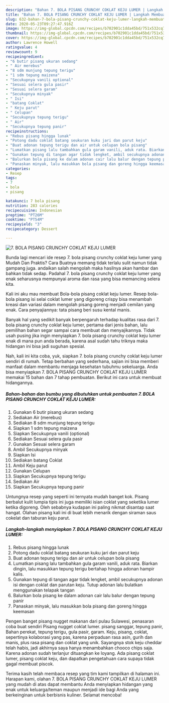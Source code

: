 ```yaml
---
description: "Bahan 7. BOLA PISANG CRUNCHY COKLAT KEJU LUMER | Langkah Membuat 7. BOLA PISANG CRUNCHY COKLAT KEJU LUMER Yang Enak Banget"
title: "Bahan 7. BOLA PISANG CRUNCHY COKLAT KEJU LUMER | Langkah Membuat 7. BOLA PISANG CRUNCHY COKLAT KEJU LUMER Yang Enak Banget"
slug: 632-bahan-7-bola-pisang-crunchy-coklat-keju-lumer-langkah-membuat-7-bola-pisang-crunchy-coklat-keju-lumer-yang-enak-banget
date: 2020-05-23T09:27:47.916Z
image: https://img-global.cpcdn.com/recipes/b702901c1dda45bd/751x532cq70/7-bola-pisang-crunchy-coklat-keju-lumer-foto-resep-utama.jpg
thumbnail: https://img-global.cpcdn.com/recipes/b702901c1dda45bd/751x532cq70/7-bola-pisang-crunchy-coklat-keju-lumer-foto-resep-utama.jpg
cover: https://img-global.cpcdn.com/recipes/b702901c1dda45bd/751x532cq70/7-bola-pisang-crunchy-coklat-keju-lumer-foto-resep-utama.jpg
author: Lawrence Howell
ratingvalue: 4
reviewcount: 9
recipeingredient:
- "6 butir pisang ukuran sedang"
- " Air merebus"
- "8 sdm munjung tepung terigu"
- "1 sdm tepung maizena"
- "Secukupnya vanili optional"
- "Sesuai selera gula pasir"
- "Sesuai selera garam"
- "Secukupnya minyak"
- " Isi"
- "batang Coklat"
- " Keju parut"
- " Celupan"
- "Secukupnya tepung terigu"
- " Air"
- "Secukupnya tepung panir"
recipeinstructions:
- "Rebus pisang hingga lunak"
- "Potong dadu coklat batang seukuran kuku jari dan parut keju"
- "Buat adonan tepung terigu dan air untuk celupan bola pisang"
- "Lumatkan pisang lalu tambahkan gula garam vanili, aduk rata. Biarkan dingin, lalu masukkan tepung terigu bertahap hingga adonan hampir kalis."
- "Gunakan tepung di tangan agar tidak lengket, ambil secukupnya adonan isi dengan coklat dan parutan keju. Tutup adonan lalu bulatkan menggunakan telapak tangan"
- "Balurkan bola pisang ke dalam adonan cair lalu balur dengan tepung panir"
- "Panaskan minyak, lalu masukkan bola pisang dan goreng hingga keemasan"
categories:
- Resep
tags:
- 7
- bola
- pisang

katakunci: 7 bola pisang 
nutrition: 283 calories
recipecuisine: Indonesian
preptime: "PT26M"
cooktime: "PT54M"
recipeyield: "3"
recipecategory: Dessert

---
```



![7. BOLA PISANG CRUNCHY COKLAT KEJU LUMER](https://img-global.cpcdn.com/recipes/b702901c1dda45bd/751x532cq70/7-bola-pisang-crunchy-coklat-keju-lumer-foto-resep-utama.jpg)

Bunda lagi mencari ide resep 7. bola pisang crunchy coklat keju lumer yang Mudah Dan Praktis? Cara Buatnya memang tidak terlalu sulit namun tidak gampang juga. andaikan salah mengolah maka hasilnya akan hambar dan bahkan tidak sedap. Padahal 7. bola pisang crunchy coklat keju lumer yang enak seharusnya mempunyai aroma dan rasa yang bisa memancing selera kita.

Kali ini aku mau membuat Bola-bola pisang coklat keju lumer. Resep bola-bola pisang isi selai coklat lumer yang digoreng crispy bisa menambah kreasi dan variasi dalam mengolah pisang goreng menjadi cemilan yang enak. Cara penyajiannya: tata pisang beri susu kental manis.

Banyak hal yang sedikit banyak berpengaruh terhadap kualitas rasa dari 7. bola pisang crunchy coklat keju lumer, pertama dari jenis bahan, lalu pemilihan bahan segar sampai cara membuat dan menyajikannya. Tidak usah pusing jika ingin menyiapkan 7. bola pisang crunchy coklat keju lumer enak di mana pun anda berada, karena asal sudah tahu triknya maka hidangan ini bisa jadi suguhan spesial.


Nah, kali ini kita coba, yuk, siapkan 7. bola pisang crunchy coklat keju lumer sendiri di rumah. Tetap berbahan yang sederhana, sajian ini bisa memberi manfaat dalam membantu menjaga kesehatan tubuhmu sekeluarga. Anda bisa menyiapkan 7. BOLA PISANG CRUNCHY COKLAT KEJU LUMER memakai 15 bahan dan 7 tahap pembuatan. Berikut ini cara untuk membuat hidangannya.

<!--inarticleads1-->

##### Bahan-bahan dan bumbu yang dibutuhkan untuk pembuatan 7. BOLA PISANG CRUNCHY COKLAT KEJU LUMER:

1. Gunakan 6 butir pisang ukuran sedang
1. Sediakan  Air (merebus)
1. Sediakan 8 sdm munjung tepung terigu
1. Siapkan 1 sdm tepung maizena
1. Siapkan Secukupnya vanili (optional)
1. Sediakan Sesuai selera gula pasir
1. Gunakan Sesuai selera garam
1. Ambil Secukupnya minyak
1. Siapkan  Isi
1. Sediakan batang Coklat
1. Ambil  Keju parut
1. Gunakan  Celupan
1. Siapkan Secukupnya tepung terigu
1. Sediakan  Air
1. Siapkan Secukupnya tepung panir


Untungnya resep yang seperti ini ternyata mudah banget kok. Pisang berbalut kulit lumpia tipis ini juga memiliki isian coklat yang seketika lumer ketika digoreng. Oleh sebabnya kudapan ini paling nikmat disantap saat hangat. Olahan pisang kali ini di buat lebih menarik dengan siraman saus cokelat dan taburan keju parut. 

<!--inarticleads2-->

##### Langkah-langkah menyiapkan 7. BOLA PISANG CRUNCHY COKLAT KEJU LUMER:

1. Rebus pisang hingga lunak
1. Potong dadu coklat batang seukuran kuku jari dan parut keju
1. Buat adonan tepung terigu dan air untuk celupan bola pisang
1. Lumatkan pisang lalu tambahkan gula garam vanili, aduk rata. Biarkan dingin, lalu masukkan tepung terigu bertahap hingga adonan hampir kalis.
1. Gunakan tepung di tangan agar tidak lengket, ambil secukupnya adonan isi dengan coklat dan parutan keju. Tutup adonan lalu bulatkan menggunakan telapak tangan
1. Balurkan bola pisang ke dalam adonan cair lalu balur dengan tepung panir
1. Panaskan minyak, lalu masukkan bola pisang dan goreng hingga keemasan


Pengen banget pisang nugget makanan dari pulau Sulawesi, penasaran coba buat sendiri Pisang nugget coklat lumer. pisang sanggar, tepung panir, Bahan perekat, tepung terigu, gula pasir, garam. Keju, pisang, coklat, sepertinya kolaborasi yang pas, karena perpaduan rasa asin, gurih dan manis, plus rasa pisang dan coklat yang unik. Sayangnya stok keju cheddar telah habis, jadi akhirnya saya hanya menambahkan chooco chips saja. Karena adonan sudah terlanjur dituangkan ke loyang. Ada pisang coklat lumer, pisang coklat keju, dan dapatkan pengetahuan cara supaya tidak gagal membuat piscok. 

Terima kasih telah membaca resep yang tim kami tampilkan di halaman ini. Harapan kami, olahan 7. BOLA PISANG CRUNCHY COKLAT KEJU LUMER yang mudah di atas dapat membantu Anda menyiapkan hidangan yang enak untuk keluarga/teman maupun menjadi ide bagi Anda yang berkeinginan untuk berbisnis kuliner. Selamat mencoba!
